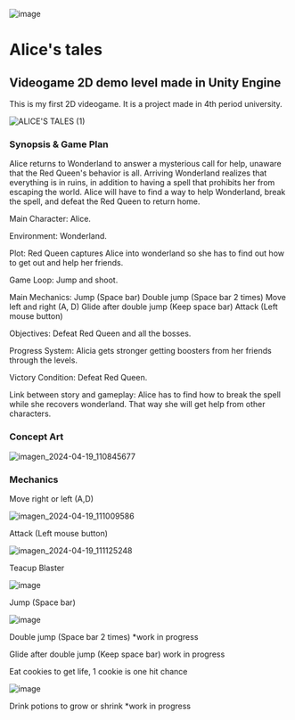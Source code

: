 ![image](https://github.com/Cuyobon/Alice-s-tales-1.0/assets/140874123/fc6a4b6c-2b50-4af5-8026-01c1f1ae928c)

# Alice's tales
## Videogame 2D demo level made in Unity Engine
This is my first 2D videogame. It is a project made in 4th period university.

![ALICE'S TALES (1)](https://github.com/Cuyobon/Alice-s-tales-1.0/assets/140874123/0420f768-493e-48f7-a831-368526c72e8a)

### Synopsis & Game Plan

Alice returns to Wonderland to answer a mysterious call for help, unaware that the Red Queen's behavior is all. Arriving Wonderland realizes that everything is in ruins, in addition to having a spell that prohibits her from escaping the world. Alice will have to find a way to help Wonderland, break the spell, and defeat the Red Queen to return home.

Main Character: Alice.

Environment: Wonderland.

Plot: Red Queen captures Alice into wonderland so she has to find out how to get out and help her friends.

Game Loop: Jump and shoot.

Main Mechanics: 
Jump (Space bar) 
Double jump (Space bar 2 times)
Move left and right (A, D)
Glide after double jump (Keep space bar)
Attack (Left mouse button)

Objectives: Defeat Red Queen and all the bosses.

Progress System: Alicia gets stronger getting boosters from her friends through the levels.

Victory Condition: Defeat Red Queen.

Link between story and gameplay: Alice has to find how to break the spell while she recovers wonderland. That way she will get help from other characters.

### Concept Art
![imagen_2024-04-19_110845677](https://github.com/Cuyobon/Alice-s-tales-1.0/assets/140874123/70c5177d-9237-404c-8157-9eed11c71729)

### Mechanics 
Move right or left (A,D)

![imagen_2024-04-19_111009586](https://github.com/Cuyobon/Alice-s-tales-1.0/assets/140874123/4a5d3ecb-f2f9-44d9-b53b-0e4956aa6bb4)

Attack (Left mouse button)

![imagen_2024-04-19_111125248](https://github.com/Cuyobon/Alice-s-tales-1.0/assets/140874123/def040eb-1684-4ec6-a51b-477d61e702c5)

Teacup Blaster

![image](https://github.com/Cuyobon/Alice-s-tales-1.0/assets/140874123/6eb35159-f63e-4ef6-bcdd-1b461bf3a5af)

Jump (Space bar) 

![image](https://github.com/Cuyobon/Alice-s-tales-1.0/assets/140874123/9f3e3e53-e390-4f1a-ba5d-8fa91823ce6d)

Double jump (Space bar 2 times)
*work in progress

Glide after double jump (Keep space bar)
work in progress

Eat cookies to get life, 1 cookie is one hit chance

![image](https://github.com/Cuyobon/Alice-s-tales-1.0/assets/140874123/d4539b22-5b86-45fb-8718-a9fb644030d3)

Drink potions to grow or shrink 
*work in progress





